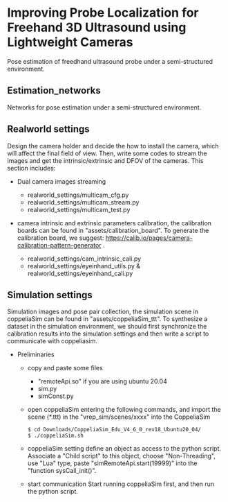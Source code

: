 <!--
 * @Author: Dianye dianye.huang@tum.de
 * @Date: 2024-06-14 20:28:11
 * @LastEditors: Dianye dianye.huang@tum.de
 * @LastEditTime: 2024-06-15 17:17:44
 * @FilePath: /FreehandUS/README.md
 * @Description: 
    * 
-->
# Improving Probe Localization for Freehand 3D Ultrasound using Lightweight Cameras
Pose estimation of freedhand ultrasound probe under a semi-structured environment.

## Estimation_networks
Networks for pose estimation under a semi-structured environment. 

## Realworld settings
Design the camera holder and decide the how to install the camera, which will affect the final field of view. Then, write some codes to stream the images and get the intrinsic/extrinsic and DFOV of the cameras. This section includes:

- Dual camera images streaming
  - realworld_settings/multicam_cfg.py
  - realworld_settings/multicam_stream.py
  - realworld_settings/multicam_test.py

- camera intrinsic and extrinsic parameters calibration, the calibration boards can be found in "assets/calibration_board". To generate the calibration board, we suggest: https://calib.io/pages/camera-calibration-pattern-generator .
  - realworld_settings/cam_intrinsic_cali.py
  - realworld_settings/eyeinhand_utils.py & realworld_settings/eyeinhand_cali.py

## Simulation settings
Simulation images and pose pair collection, the simulation scene in coppeliaSim can be found in "assets/coppeliaSim_ttt". To synthesize a dataset in the simulation environment, we should first synchronize the calibration results into the simulation settings and then write a script to communicate with coppeliasim.
- Preliminaries
  
  - copy and paste some files
       - "remoteApi.so" if you are using ubuntu 20.04
       - sim.py
       - simConst.py

  - open coppeliaSim
  entering the following commands, and import the scene (*.ttt) in the "vrep_sim/scenes/xxxx" into the CoppeliaSim 
      ```
      $ cd Downloads/CoppeliaSim_Edu_V4_6_0_rev18_Ubuntu20_04/
      $ ./coppeliaSim.sh 
      ```

  - coppeliaSim setting
  define an object as access to the python script. Associate a "Child script" to this object, choose "Non-Threading", use "Lua" type, paste "simRemoteApi.start(19999)" into the "function sysCall_init()".

  - start communication
  Start running coppeliaSim first, and then run the python script.
  



